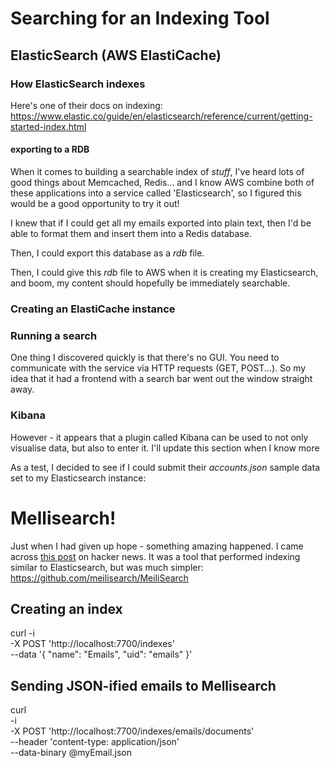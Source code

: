 # Searching for an Indexing Tool

## ElasticSearch (AWS ElastiCache)

### How ElasticSearch indexes

Here's one of their docs on indexing:
https://www.elastic.co/guide/en/elasticsearch/reference/current/getting-started-index.html

#### exporting to a RDB

When it comes to building a searchable index of _stuff_, I've heard lots of good things about Memcached, Redis... and I know AWS combine
both of these applications into a service called 'Elasticsearch', so I figured
this would be a good opportunity to try it out!

I knew that if I could get all my emails exported into plain text, then I'd be
able to format them and insert them into a Redis database.

Then, I could export this database as a _rdb_ file.

Then, I could give this _rdb_ file to AWS when it is creating my Elasticsearch,
and boom, my content should hopefully be immediately searchable.

### Creating an ElastiCache instance

### Running a search

One thing I discovered quickly is that there's no GUI. You need to communicate
with the service via HTTP requests (GET, POST...). So my idea that it had a
frontend with a search bar went out the window straight away.

### Kibana

However - it appears that a plugin called Kibana can be used to not only
visualise data, but also to enter it. I'll update this section when I know more

As a test, I decided to see if I could submit their _accounts.json_ sample data
set to my Elasticsearch instance:

# Mellisearch!

Just when I had given up hope - something amazing happened. I came across [this post](https://news.ycombinator.com/item?id=22685831) on hacker news. It was a tool that performed indexing similar to Elasticsearch, but was much simpler: https://github.com/meilisearch/MeiliSearch

## Creating an index 

curl -i \
    -X POST 'http://localhost:7700/indexes' \
    --data '{ "name": "Emails", "uid": "emails" }'

## Sending JSON-ified emails to Mellisearch

curl \
    -i \
    -X POST 'http://localhost:7700/indexes/emails/documents' \
    --header 'content-type: application/json' \
    --data-binary @myEmail.json